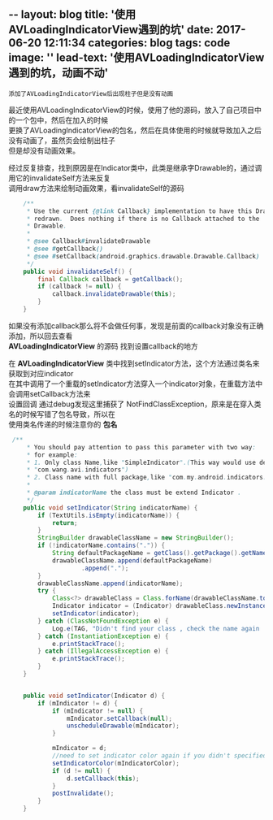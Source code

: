 
--
layout: blog
title: '使用AVLoadingIndicatorView遇到的坑'
date: 2017-06-20 12:11:34
categories: blog
tags: code
image: ''
lead-text: '使用AVLoadingIndicatorView遇到的坑，动画不动'
---

```
添加了AVLoadingIndicatorView后出现柱子但是没有动画
```

最近使用AVLoadingIndicatorView的时候，使用了他的源码，放入了自己项目中的一个包中，然后在加入的时候<br>
更换了AVLoadingIndicatorView的包名，然后在具体使用的时候就导致加入之后没有动画了，虽然页会绘制出柱子<br>
但是却没有动画效果。

经过反复排查，找到原因是在Indicator类中，此类是继承字Drawable的，通过调用它的invalidateSelf方法来反复<br>
调用draw方法来绘制动画效果，看invalidateSelf的源码

```java
    /**
     * Use the current {@link Callback} implementation to have this Drawable
     * redrawn.  Does nothing if there is no Callback attached to the
     * Drawable.
     *
     * @see Callback#invalidateDrawable
     * @see #getCallback()
     * @see #setCallback(android.graphics.drawable.Drawable.Callback)
     */
    public void invalidateSelf() {
        final Callback callback = getCallback();
        if (callback != null) {
            callback.invalidateDrawable(this);
        }
    }
```

如果没有添加callback那么将不会做任何事，发现是前面的callback对象没有正确添加，所以回去查看<br> **AVLoadingIndicatorView** 的源码
找到设置callback的地方

在 **AVLoadingIndicatorView** 类中找到setIndicator方法，这个方法通过类名来获取到对应indicator<br>
在其中调用了一个重载的setIndicator方法穿入一个indicator对象，在重载方法中会调用setCallback方法来<br>
设置回调
通过debug发现这里捕获了 NotFindClassException，原来是在穿入类名的时候写错了包名导致，所以在<br>
使用类名传递的时候注意你的 **包名**

```java
 /**
     * You should pay attention to pass this parameter with two way:
     * for example:
     * 1. Only class Name,like "SimpleIndicator".(This way would use default package name with
     * "com.wang.avi.indicators")
     * 2. Class name with full package,like "com.my.android.indicators.SimpleIndicator".
     *
     * @param indicatorName the class must be extend Indicator .
     */
    public void setIndicator(String indicatorName) {
        if (TextUtils.isEmpty(indicatorName)) {
            return;
        }
        StringBuilder drawableClassName = new StringBuilder();
        if (!indicatorName.contains(".")) {
            String defaultPackageName = getClass().getPackage().getName();
            drawableClassName.append(defaultPackageName)
                    .append(".");
        }
        drawableClassName.append(indicatorName);
        try {
            Class<?> drawableClass = Class.forName(drawableClassName.toString());
            Indicator indicator = (Indicator) drawableClass.newInstance();
            setIndicator(indicator);
        } catch (ClassNotFoundException e) {
            Log.e(TAG, "Didn't find your class , check the name again !");
        } catch (InstantiationException e) {
            e.printStackTrace();
        } catch (IllegalAccessException e) {
            e.printStackTrace();
        }
    }


    public void setIndicator(Indicator d) {
        if (mIndicator != d) {
            if (mIndicator != null) {
                mIndicator.setCallback(null);
                unscheduleDrawable(mIndicator);
            }

            mIndicator = d;
            //need to set indicator color again if you didn't specified when you update the indicator .
            setIndicatorColor(mIndicatorColor);
            if (d != null) {
                d.setCallback(this);
            }
            postInvalidate();
        }
    }

```
